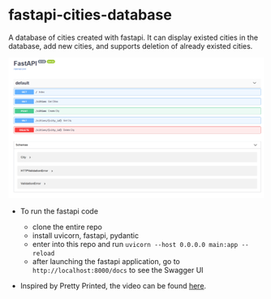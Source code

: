 # fastapi-cities-database
A database of cities created with fastapi. It can display existed cities in the database, add new cities, and supports deletion of already existed cities.

![title-pic](https://github.com/saha0073/fastapi-cities-database/blob/main/fastapi_endpoints.PNG)

* To run the fastapi code
   - clone the entire repo
   - install uvicorn, fastapi, pydantic
   - enter into this repo and run `uvicorn --host 0.0.0.0 main:app --reload`
   - after launching the fastapi application, go to `http://localhost:8000/docs` to see the Swagger UI    

* Inspired by Pretty Printed, the video can be found [here](https://www.youtube.com/watch?v=kCggyi_7pHg&t=300s&ab_channel=PrettyPrinted).



